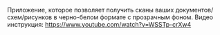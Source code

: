 Приложение, которое позволяет получить сканы ваших документов/схем/рисунков в черно-белом формате с прозрачным фоном.
Видео инструкция: https://www.youtube.com/watch?v=WSSTp-crXw4
